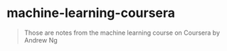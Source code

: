 # machine-learning-coursera
>Those are notes from the machine learning course on Coursera by Andrew Ng

